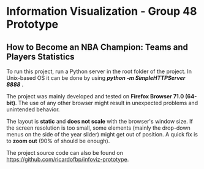 # Information Visualization - Group 48 Prototype

## How to Become an NBA Champion: Teams and Players Statistics 


To run this project, run a Python server in the root folder of the project. In Unix-based OS it can be done by using ***python -m SimpleHTTPServer 8888*** .

The project was mainly developed and tested on **Firefox Browser 71.0 (64-bit)**. The use of any other browser might result in unexpected problems and unintended behavior.

The layout is **static** and **does not scale** with the browser's window size. If the screen resolution is too small, some elements (mainly the drop-down menus on the side of the year slider) might get out of position. A quick fix is to **zoom out** (90% of should be enough).

The project source code can also be found on https://github.com/ricardofbp/infoviz-prototype.
